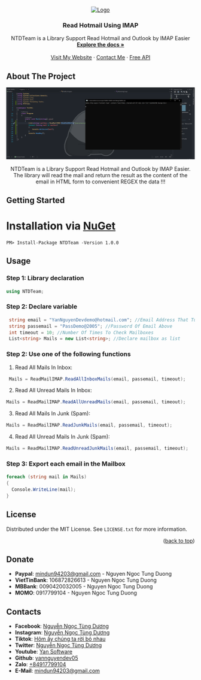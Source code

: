 
<div id="top"></div>

<!-- PROJECT LOGO -->
<br />
<div align="center">
  <a href="https://github.com/othneildrew/Best-README-Template">
    <img src="image/mail.ico" alt="Logo" width="80" height="80">
  </a>

  <h3 align="center">Read Hotmail Using IMAP</h3>

  <p align="center">
    NTDTeam is a Library Support Read Hotmail and Outlook by IMAP Easier
    <br />
    <a href=""><strong>Explore the docs »</strong></a>
    <br />
    <br />
    <a href="https://yansoftware.vn/">Visit My Website</a>
    ·
    <a href="https://www.facebook.com/YanNguyenDev.Official">Contact Me</a>
    ·
    <a href="https://api.yansoftware.vn/">Free API</a>
  </p>
</div>


<!-- ABOUT THE PROJECT -->
## About The Project

<div align="center">
  <a href="https://www.facebook.com/YanNguyenDev.Official">
    <img src="image/manhinh.png">
  </a>
  <p>NTDTeam is a Library Support Read Hotmail and Outlook by IMAP Easier. The library will read the mail and return the result as the content of the email in HTML form to convenient REGEX the data !!!</p>
</div>

<!-- GETTING STARTED -->
## Getting Started
  # Installation via [NuGet](https://www.nuget.org/)
```
PM> Install-Package NTDTeam -Version 1.0.0
```
<!-- USAGE EXAMPLES -->
## Usage

### Step 1: Library declaration
```csharp
using NTDTeam;
```
### Step 2: Declare variable
```csharp
 string email = "YanNguyenDevdemo@hotmail.com"; //Email Address That Turned ON IMAP
 string passemail = "PassDemo@2005"; //Password Of Email Above
 int timeout = 10; //Number Of Times To Check Mailboxes
 List<string> Mails = new List<string>; //Declare mailbox as list
```
### Step 2: Use one of the following functions
1. Read All Mails In Inbox:
```csharp
 Mails = ReadMailIMAP.ReadAllInboxMails(email, passemail, timeout);
```

2. Read All Unread Mails In Inbox:
```csharp
Mails = ReadMailIMAP.ReadAllUnreadMails(email, passemail, timeout);
```
3. Read All Mails In Junk (Spam):
```csharp
Mails = ReadMailIMAP.ReadJunkMails(email, passemail, timeout);
```
4. Read All Unread Mails In Junk (Spam):
```csharp
Mails = ReadMailIMAP.ReadUnreadJunkMails(email, passemail, timeout);
```
### Step 3: Export each email in the Mailbox
```csharp
foreach (string mail in Mails)
{
  Console.WriteLine(mail);
}
```

<!-- LICENSE -->
## License

Distributed under the MIT License. See `LICENSE.txt` for more information.

<p align="right">(<a href="#top">back to top</a>)</p>



## Donate
- **Paypal**: mindun94203@gmail.com - Nguyen Ngoc Tung Duong
- **VietTinBank**: 106872826613 - Nguyen Ngoc Tung Duong
- **MBBank**: 0090420032005 - Nguyen Ngoc Tung Duong
- **MOMO**: 0917799104 - Nguyen Ngoc Tung Duong
## Contacts
- **Facebook**: [Nguyễn Ngọc Tùng Dương](https://www.facebook.com/YanNguyenDev.Official/)  
- **Instagram**: [Nguyễn Ngọc Tùng Dương](https://www.instagram.com/yannguyendev_05/)
- **Tiktok**: [Hôm ấy chúng ta rời bỏ nhau](https://www.tiktok.com/@yannguyendev_05)
- **Twitter**: [Nguyễn Ngọc Tùng Dương](https://twitter.com/YanNguyenDev_05)
- **Youtube**: [Yan Software](https://www.youtube.com/c/YanSoftware)
- **Github**: [yannguyendev05](https://github.com/yannguyendev05/)
- **Zalo**: [+84917799104](#)
- **E-Mail**: mindun94203@gmail.com

